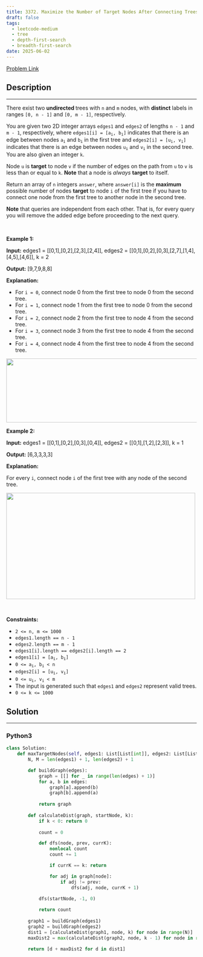 ```yaml
---
title: 3372. Maximize the Number of Target Nodes After Connecting Trees I
draft: false
tags: 
  - leetcode-medium
  - tree
  - depth-first-search
  - breadth-first-search
date: 2025-06-02
---
```


[Problem Link](https://leetcode.com/problems/maximize-the-number-of-target-nodes-after-connecting-trees-i/)

## Description

---
<p>There exist two <strong>undirected </strong>trees with <code>n</code> and <code>m</code> nodes, with <strong>distinct</strong> labels in ranges <code>[0, n - 1]</code> and <code>[0, m - 1]</code>, respectively.</p>

<p>You are given two 2D integer arrays <code>edges1</code> and <code>edges2</code> of lengths <code>n - 1</code> and <code>m - 1</code>, respectively, where <code>edges1[i] = [a<sub>i</sub>, b<sub>i</sub>]</code> indicates that there is an edge between nodes <code>a<sub>i</sub></code> and <code>b<sub>i</sub></code> in the first tree and <code>edges2[i] = [u<sub>i</sub>, v<sub>i</sub>]</code> indicates that there is an edge between nodes <code>u<sub>i</sub></code> and <code>v<sub>i</sub></code> in the second tree. You are also given an integer <code>k</code>.</p>

<p>Node <code>u</code> is <strong>target</strong> to node <code>v</code> if the number of edges on the path from <code>u</code> to <code>v</code> is less than or equal to <code>k</code>. <strong>Note</strong> that a node is <em>always</em> <strong>target</strong> to itself.</p>

<p>Return an array of <code>n</code> integers <code>answer</code>, where <code>answer[i]</code> is the <strong>maximum</strong> possible number of nodes <strong>target</strong> to node <code>i</code> of the first tree if you have to connect one node from the first tree to another node in the second tree.</p>

<p><strong>Note</strong> that queries are independent from each other. That is, for every query you will remove the added edge before proceeding to the next query.</p>

<p>&nbsp;</p>
<p><strong class="example">Example 1:</strong></p>

<div class="example-block">
<p><strong>Input:</strong> <span class="example-io">edges1 = [[0,1],[0,2],[2,3],[2,4]], edges2 = [[0,1],[0,2],[0,3],[2,7],[1,4],[4,5],[4,6]], k = 2</span></p>

<p><strong>Output:</strong> <span class="example-io">[9,7,9,8,8]</span></p>

<p><strong>Explanation:</strong></p>

<ul>
	<li>For <code>i = 0</code>, connect node 0 from the first tree to node 0 from the second tree.</li>
	<li>For <code>i = 1</code>, connect node 1 from the first tree to node 0 from the second tree.</li>
	<li>For <code>i = 2</code>, connect node 2 from the first tree to node 4 from the second tree.</li>
	<li>For <code>i = 3</code>, connect node 3 from the first tree to node 4 from the second tree.</li>
	<li>For <code>i = 4</code>, connect node 4 from the first tree to node 4 from the second tree.</li>
</ul>
<img alt="" src="https://assets.leetcode.com/uploads/2024/09/24/3982-1.png" style="width: 600px; height: 169px;" /></div>

<p><strong class="example">Example 2:</strong></p>

<div class="example-block">
<p><strong>Input:</strong> <span class="example-io">edges1 = [[0,1],[0,2],[0,3],[0,4]], edges2 = [[0,1],[1,2],[2,3]], k = 1</span></p>

<p><strong>Output:</strong> <span class="example-io">[6,3,3,3,3]</span></p>

<p><strong>Explanation:</strong></p>

<p>For every <code>i</code>, connect node <code>i</code> of the first tree with any node of the second tree.</p>
<img alt="" src="https://assets.leetcode.com/uploads/2024/09/24/3928-2.png" style="height: 281px; width: 500px;" /></div>

<p>&nbsp;</p>
<p><strong>Constraints:</strong></p>

<ul>
	<li><code>2 &lt;= n, m &lt;= 1000</code></li>
	<li><code>edges1.length == n - 1</code></li>
	<li><code>edges2.length == m - 1</code></li>
	<li><code>edges1[i].length == edges2[i].length == 2</code></li>
	<li><code>edges1[i] = [a<sub>i</sub>, b<sub>i</sub>]</code></li>
	<li><code>0 &lt;= a<sub>i</sub>, b<sub>i</sub> &lt; n</code></li>
	<li><code>edges2[i] = [u<sub>i</sub>, v<sub>i</sub>]</code></li>
	<li><code>0 &lt;= u<sub>i</sub>, v<sub>i</sub> &lt; m</code></li>
	<li>The input is generated such that <code>edges1</code> and <code>edges2</code> represent valid trees.</li>
	<li><code>0 &lt;= k &lt;= 1000</code></li>
</ul>


## Solution

---
### Python3
``` py title='maximize-the-number-of-target-nodes-after-connecting-trees-i'
class Solution:
    def maxTargetNodes(self, edges1: List[List[int]], edges2: List[List[int]], k: int) -> List[int]:
        N, M = len(edges1) + 1, len(edges2) + 1

        def buildGraph(edges):
            graph = [[] for _ in range(len(edges) + 1)]
            for a, b in edges:
                graph[a].append(b)
                graph[b].append(a)
            
            return graph
        
        def calculateDist(graph, startNode, k):
            if k < 0: return 0
            
            count = 0

            def dfs(node, prev, currK):
                nonlocal count
                count += 1

                if currK == k: return

                for adj in graph[node]:
                    if adj != prev:
                        dfs(adj, node, currK + 1)
            
            dfs(startNode, -1, 0)

            return count
        
        graph1 = buildGraph(edges1)
        graph2 = buildGraph(edges2)
        dist1 = [calculateDist(graph1, node, k) for node in range(N)]
        maxDist2 = max(calculateDist(graph2, node, k - 1) for node in range(M))

        return [d + maxDist2 for d in dist1]
                
```

